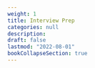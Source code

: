 ```yaml
---
weight: 1
title: Interview Prep
categories: null
description: 
draft: false
lastmod: "2022-08-01"
bookCollapseSection: true
---
```



